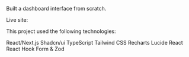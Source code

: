 Built a dashboard interface from scratch.

Live site:

This project used the following technologies:

React/Next.js
Shadcn/ui
TypeScript
Tailwind CSS
Recharts
Lucide React
React Hook Form & Zod
